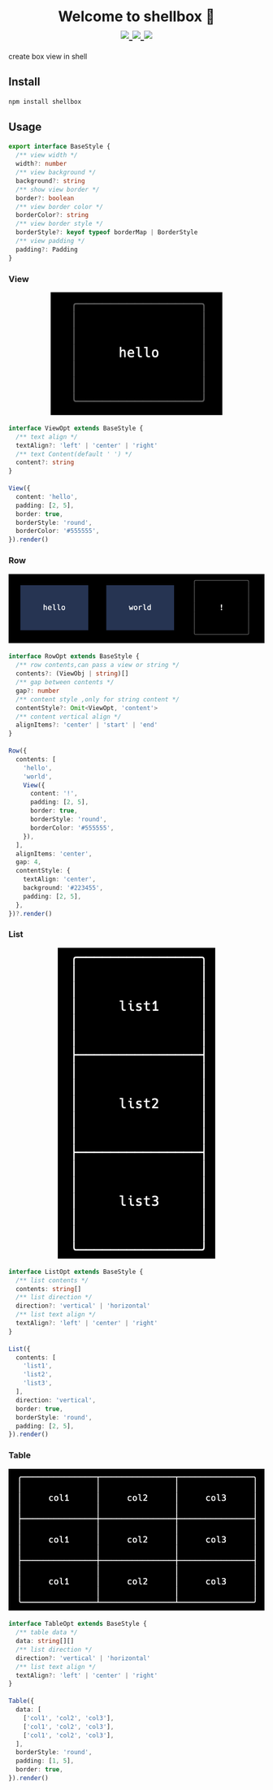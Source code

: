 <h1 align="center">
Welcome to shellbox 👋
<br>
<a href="https://npm.im/shellbox">
  <img src="https://badgen.net/npm/v/shellbox">
</a>
<a href="https://npm.im/shellbox">
  <img src="https://badgen.net/github/stars/hcl-z/shellbox">
</a>
<a href="https://npm.im/shellbox">
  <img src="https://badgen.net/npm/license/shellbox">
</a>
</h1>

><p align="center">
create box view in shell
</p>

## Install

```sh
npm install shellbox
```

## Usage
```ts
export interface BaseStyle {
  /** view width */
  width?: number
  /** view background */
  background?: string
  /** show view border */
  border?: boolean
  /** view border color */
  borderColor?: string
  /** view border style */
  borderStyle?: keyof typeof borderMap | BorderStyle
  /** view padding */
  padding?: Padding
}
```

### View
<div align="center">
  <img src="./screenshots/view.png" alt="Example Image" >
</div>

```ts
interface ViewOpt extends BaseStyle {
  /** text align */
  textAlign?: 'left' | 'center' | 'right'
  /** text Content(default ' ') */
  content?: string
}

View({
  content: 'hello',
  padding: [2, 5],
  border: true,
  borderStyle: 'round',
  borderColor: '#555555',
}).render()
```

### Row
<div align="center">
  <img src="./screenshots/row.png" alt="Example Image" >
</div>

```ts
interface RowOpt extends BaseStyle {
  /** row contents,can pass a view or string */
  contents?: (ViewObj | string)[]
  /** gap between contents */
  gap?: number
  /** content style ,only for string content */
  contentStyle?: Omit<ViewOpt, 'content'>
  /** content vertical align */
  alignItems?: 'center' | 'start' | 'end'
}

Row({
  contents: [
    'hello',
    'world',
    View({
      content: '!',
      padding: [2, 5],
      border: true,
      borderStyle: 'round',
      borderColor: '#555555',
    }),
  ],
  alignItems: 'center',
  gap: 4,
  contentStyle: {
    textAlign: 'center',
    background: '#223455',
    padding: [2, 5],
  },
})?.render()
```

### List
<div align="center">
  <img src="./screenshots/list-v.png" alt="Example Image" >
</div>

```ts
interface ListOpt extends BaseStyle {
  /** list contents */
  contents: string[]
  /** list direction */
  direction?: 'vertical' | 'horizontal'
  /** list text align */
  textAlign?: 'left' | 'center' | 'right'
}

List({
  contents: [
    'list1',
    'list2',
    'list3',
  ],
  direction: 'vertical',
  border: true,
  borderStyle: 'round',
  padding: [2, 5],
}).render()
```

### Table
<div align="center">
  <img src="./screenshots/table.png" alt="Example Image" >
</div>

```ts
interface TableOpt extends BaseStyle {
  /** table data */
  data: string[][]
  /** list direction */
  direction?: 'vertical' | 'horizontal'
  /** list text align */
  textAlign?: 'left' | 'center' | 'right'
}

Table({
  data: [
    ['col1', 'col2', 'col3'],
    ['col1', 'col2', 'col3'],
    ['col1', 'col2', 'col3'],
  ],
  borderStyle: 'round',
  padding: [1, 5],
  border: true,
}).render()
```
